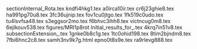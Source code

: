 sectionInternal_Rota.tex
kndfi4hkg1.tex
a0irca10ir.tex
cr6j23ghie8.tex
ha991pg70u8.tex
3fc36ujnip.tex
fov1cu0jtgo.tex
1fk519c0udo.tex
tu4lsvfsa48.tex
s3eggsor2mo.tex
f6bhvc3ihh8.tex
victncug0m8.tex
6ejlkouv538.tex
figures/MRI1p8rot
Initial_results_for_.tex
4krq7in51v8.tex
subsectionExtension_.tex
1gnke0b8c1g.tex
1tc0ohid198.tex
8tim2bjndm8.tex
7fbi6hnc2c8.tex
samh3nv9k7g.html
epno0t8s9e.tex
ra9rlevg888.tex